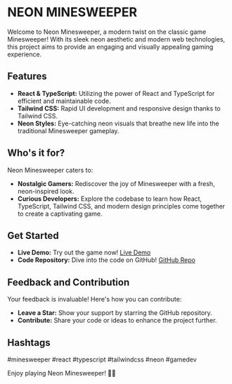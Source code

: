 # NEON MINESWEEPER

Welcome to Neon Minesweeper, a modern twist on the classic game Minesweeper! With its sleek neon aesthetic and modern web technologies, this project aims to provide an engaging and visually appealing gaming experience.

## Features

- **React & TypeScript:** Utilizing the power of React and TypeScript for efficient and maintainable code.
- **Tailwind CSS:** Rapid UI development and responsive design thanks to Tailwind CSS.
- **Neon Styles:** Eye-catching neon visuals that breathe new life into the traditional Minesweeper gameplay.

## Who's it for?

Neon Minesweeper caters to:

- **Nostalgic Gamers:** Rediscover the joy of Minesweeper with a fresh, neon-inspired look.
- **Curious Developers:** Explore the codebase to learn how React, TypeScript, Tailwind CSS, and modern design principles come together to create a captivating game.

## Get Started

- **Live Demo:** Try out the game now! [Live Demo](https://minesweeper-nine-mauve.vercel.app/)
- **Code Repository:** Dive into the code on GitHub! [GitHub Repo](/)

## Feedback and Contribution

Your feedback is invaluable! Here's how you can contribute:

- **Leave a Star:** Show your support by starring the GitHub repository.
- **Contribute:** Share your code or ideas to enhance the project further.

## Hashtags

#minesweeper #react #typescript #tailwindcss #neon #gamedev

Enjoy playing Neon Minesweeper! 🚀✨
